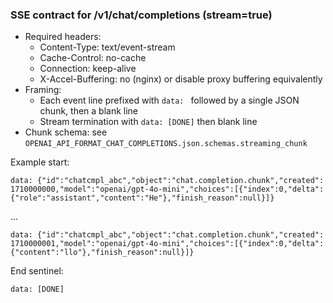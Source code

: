 ### SSE contract for /v1/chat/completions (stream=true)

- Required headers:
  - Content-Type: text/event-stream
  - Cache-Control: no-cache
  - Connection: keep-alive
  - X-Accel-Buffering: no (nginx) or disable proxy buffering equivalently
- Framing:
  - Each event line prefixed with `data: ` followed by a single JSON chunk, then a blank line
  - Stream termination with `data: [DONE]` then blank line
- Chunk schema: see `OPENAI_API_FORMAT_CHAT_COMPLETIONS.json.schemas.streaming_chunk`

Example start:
```
data: {"id":"chatcmpl_abc","object":"chat.completion.chunk","created": 1710000000,"model":"openai/gpt-4o-mini","choices":[{"index":0,"delta":{"role":"assistant","content":"He"},"finish_reason":null}]}

```
...
```
data: {"id":"chatcmpl_abc","object":"chat.completion.chunk","created": 1710000001,"model":"openai/gpt-4o-mini","choices":[{"index":0,"delta":{"content":"llo"},"finish_reason":null}]}

```
End sentinel:
```
data: [DONE]

```
